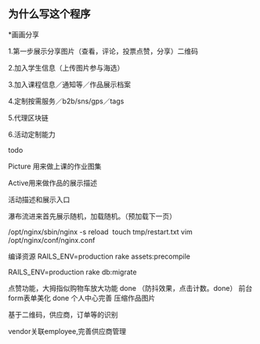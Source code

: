 ## 为什么写这个程序
  *画画分享

1.第一步展示分享图片（查看，评论，投票点赞，分享）二维码

2.加入学生信息（上传图片参与海选）

3.加入课程信息／通知等／作品展示档案

4.定制按需服务／b2b/sns/gps／tags

5.代理区块链

6.活动定制能力

todo
  
Picture 用来做上课的作业图集

Active用来做作品的展示描述

活动描述和展示入口

瀑布流进来首先展示随机，加载随机。（预加载下一页）

/opt/nginx/sbin/nginx -s reload 
touch tmp/restart.txt 
vim /opt/nginx/conf/nginx.conf

编译资源
RAILS_ENV=production rake assets:precompile

RAILS_ENV=production rake db:migrate

点赞功能，大拇指似购物车放大功能 done （防抖效果，点击计数。done）
前台form表单美化 done
个人中心完善
压缩作品图片


基于二维码，供应商，订单等的识别


vendor关联employee,完善供应商管理